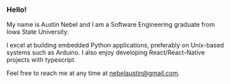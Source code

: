 
### Hello! 

My name is Austin Nebel and I am a Software Engineering graduate from Iowa State University. 

I excel at building embedded Python applications, preferably on Unix-based systems such as Arduino. I also enjoy developing React/React-Native projects with typescript.
 

Feel free to reach me at any time at nebelaustin@gmail.com.
  
<!---
austinnebel/austinnebel is a ✨ special ✨ repository because its `README.md` (this file) appears on your GitHub profile.
You can click the Preview link to take a look at your changes.
--->
